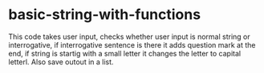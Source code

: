 # basic-string-with-functions
This code takes user input, checks whether user input is normal string or interrogative, if interrogative sentence is there it adds question mark at the end, if string is startig with a small letter it changes the letter to capital letterl. Also save outout in a list.
